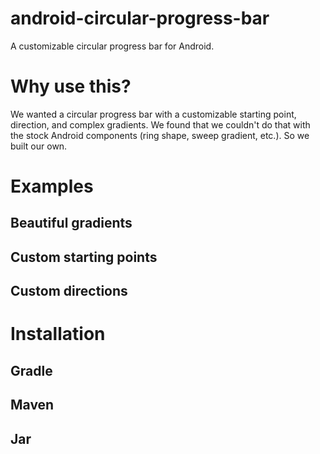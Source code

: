 android-circular-progress-bar
=============================

A customizable circular progress bar for Android.

# Why use this?

We wanted a circular progress bar with a customizable starting point, direction, and complex gradients.  We found that we couldn't do that with the stock Android components (ring shape, sweep gradient, etc.).  So we built our own.

# Examples

## Beautiful gradients

## Custom starting points

## Custom directions

# Installation

## Gradle

## Maven

## Jar
